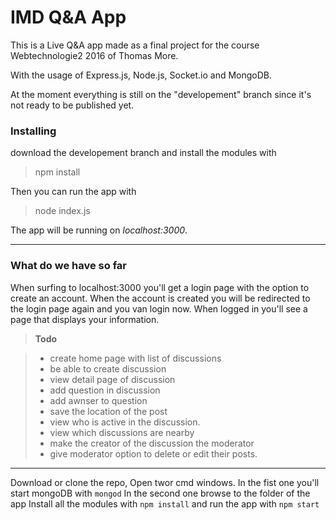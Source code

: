 IMD Q&A App
===================

This is a Live Q&A app made as a final project for the course Webtechnologie2 2016 of Thomas More.

With the usage of Express.js, Node.js, Socket.io and MongoDB.

At the moment everything is still on the "developement" branch since it's not ready to be published yet.

###  Installing
download the developement branch and install the modules with 
>npm install

Then you can run the app with
> node index.js

The app will be running on *localhost:3000*.

----------
###  What do we have so far
When surfing to localhost:3000 you'll get a login page with the option to create an account. 
When the account is created you will be redirected to the login page again and you van login now.
When logged in you'll see a page that displays your information.

>**Todo**

> - create home page with list of discussions
> - be able to create discussion
> - view detail page of discussion
> - add question in discussion
> - add awnser to question 
> - save the location of the post 
> - view who is active in the discussion. 
> - view which discussions are nearby
> - make the creator of the discussion the moderator
> - give moderator option to delete or edit their posts.

----------

Download or clone the repo, 
Open twor cmd windows. 
In the fist one you'll start mongoDB with `mongod` 
In the second one browse to the folder of the app 
Install all the modules with `npm install`
and run the app with `npm start`